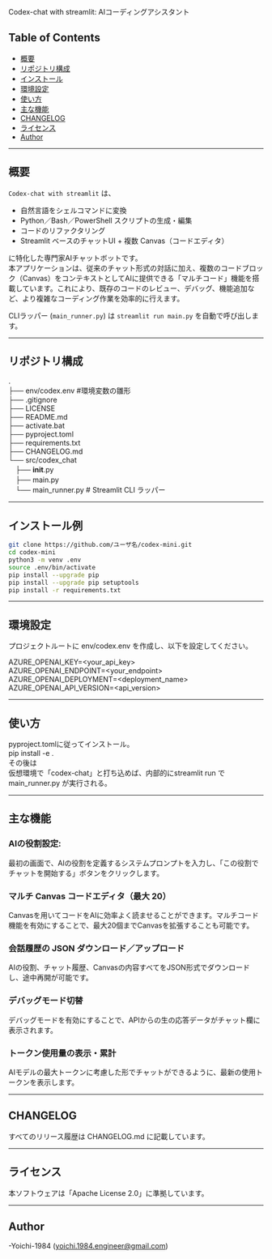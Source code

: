 Codex-chat with streamlit: AIコーディングアシスタント  
  
## Table of Contents

- [概要](#概要)  
- [リポジトリ構成](#リポジトリ構成)  
- [インストール](#インストール例)  
- [環境設定](#環境設定)  
- [使い方](#使い方)  
- [主な機能](#主な機能)  
- [CHANGELOG](#changelog)  
- [ライセンス](#ライセンス)  
- [Author](#Author)  
  
---  
## 概要  
  
`Codex-chat with streamlit` は、  
- 自然言語をシェルコマンドに変換  
- Python／Bash／PowerShell スクリプトの生成・編集  
- コードのリファクタリング  
- Streamlit ベースのチャットUI + 複数 Canvas（コードエディタ）  

に特化した専門家AIチャットボットです。  
本アプリケーションは、従来のチャット形式の対話に加え、複数のコードブロック（Canvas）をコンテキストとしてAIに提供できる「マルチコード」機能を搭載しています。これにより、既存のコードのレビュー、デバッグ、機能追加など、より複雑なコーディング作業を効率的に行えます。  

CLIラッパー (`main_runner.py`) は `streamlit run main.py` を自動で呼び出します。  
  
---  
## リポジトリ構成  
.  
 ├── env/codex.env #環境変数の雛形  
 ├── .gitignore  
 ├── LICENSE  
 ├── README.md  
 ├── activate.bat  
 ├── pyproject.toml  
 ├── requirements.txt  
 ├── CHANGELOG.md  
 └── src/codex_chat  
      　├── __init__.py  
      　├── main.py  
      　└── main_runner.py # Streamlit CLI ラッパー  
  
---  
## インストール例  
    
```bash  
git clone https://github.com/ユーザ名/codex-mini.git  
cd codex-mini  
python3 -m venv .env  
source .env/bin/activate  
pip install --upgrade pip  
pip install --upgrade pip setuptools
pip install -r requirements.txt  
```
  
---  
## 環境設定  
  
プロジェクトルートに env/codex.env を作成し、以下を設定してください。  
  
AZURE_OPENAI_KEY=<your_api_key>  
AZURE_OPENAI_ENDPOINT=<your_endpoint>  
AZURE_OPENAI_DEPLOYMENT=<deployment_name>  
AZURE_OPENAI_API_VERSION=<api_version>  
  
---  
## 使い方    
  
pyproject.tomlに従ってインストール。  
pip install -e .  
その後は  
仮想環境で「codex-chat」と打ち込めば、内部的にstreamlit run で main_runner.py が実行される。  
  
---  
## 主な機能  
### AIの役割設定:  
 最初の画面で、AIの役割を定義するシステムプロンプトを入力し、「この役割でチャットを開始する」ボタンをクリックします。  
### マルチ Canvas コードエディタ（最大 20）  
 Canvasを用いてコードをAIに効率よく読ませることができます。マルチコード機能を有効にすることで、最大20個までCanvasを拡張することも可能です。  
### 会話履歴の JSON ダウンロード／アップロード  
 AIの役割、チャット履歴、Canvasの内容すべてをJSON形式でダウンロードし、途中再開が可能です。  
### デバッグモード切替  
 デバッグモードを有効にすることで、APIからの生の応答データがチャット欄に表示されます。  
### トークン使用量の表示・累計  
 AIモデルの最大トークンに考慮した形でチャットができるように、最新の使用トークンを表示します。  
  
---  
## CHANGELOG  
すべてのリリース履歴は CHANGELOG.md に記載しています。  

---  
## ライセンス  
 本ソフトウェアは「Apache License 2.0」に準拠しています。

---  
## Author  
 -Yoichi-1984 (<yoichi.1984.engineer@gmail.com>)  
